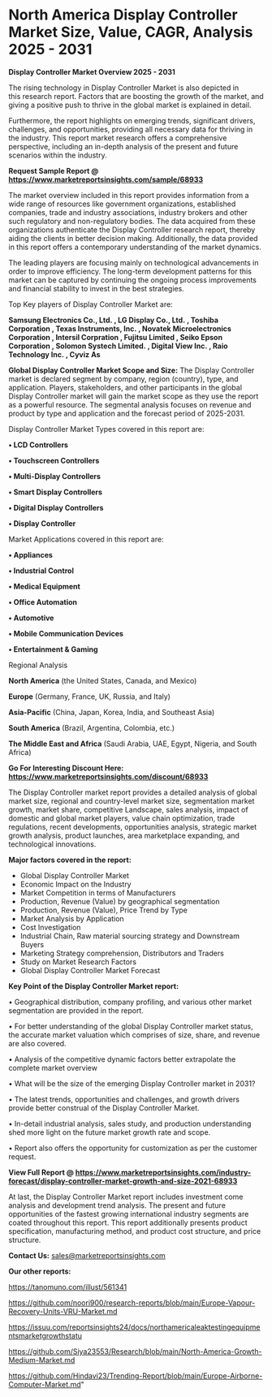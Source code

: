 # North America Display Controller Market Size, Value, CAGR, Analysis 2025 - 2031

<Strong> Display Controller Market Overview 2025 - 2031</strong>

The rising technology in Display Controller Market is also depicted in this research report. Factors that are boosting the growth of the market, and giving a positive push to thrive in the global market is explained in detail.

Furthermore, the report highlights on emerging trends, significant drivers, challenges, and opportunities, providing all necessary data for thriving in the industry. This report market research offers a comprehensive perspective, including an in-depth analysis of the present and future scenarios within the industry.

<strong>Request Sample Report @ <a href=https://www.marketreportsinsights.com/sample/68933>https://www.marketreportsinsights.com/sample/68933</a></strong>

The market overview included in this report provides information from a wide range of resources like government organizations, established companies, trade and industry associations, industry brokers and other such regulatory and non-regulatory bodies. The data acquired from these organizations authenticate the Display Controller research report, thereby aiding the clients in better decision making. Additionally, the data provided in this report offers a contemporary understanding of the market dynamics.

The leading players are focusing mainly on technological advancements in order to improve efficiency. The long-term development patterns for this market can be captured by continuing the ongoing process improvements and financial stability to invest in the best strategies.

Top Key players of Display Controller Market are:

<strong>Samsung Electronics Co., Ltd. , LG Display Co., Ltd. , Toshiba Corporation , Texas Instruments, Inc. , Novatek Microelectronics Corporation , Intersil Corpration , Fujitsu Limited , Seiko Epson Corporation , Solomon Systech Limited. , Digital View Inc. , Raio Technology Inc. , Cyviz As</strong>

<strong><b>Global Display Controller Market Scope and Size:</b></strong>
The Display Controller market is declared segment by company, region (country), type, and application. Players, stakeholders, and other participants in the global Display Controller market will gain the market scope as they use the report as a powerful resource. The segmental analysis focuses on revenue and product by type and application and the forecast period of 2025-2031.

Display Controller Market Types covered in this report are:

<strong>• LCD Controllers

• Touchscreen Controllers

• Multi-Display Controllers

• Smart Display Controllers

• Digital Display Controllers

• Display Controller</strong>

Market Applications covered in this report are:

<strong>• Appliances

• Industrial Control

• Medical Equipment

• Office Automation

• Automotive

• Mobile Communication Devices

• Entertainment & Gaming</strong> 

Regional Analysis

<strong>North America</strong> (the United States, Canada, and Mexico)

<strong>Europe</strong> (Germany, France, UK, Russia, and Italy)

<strong>Asia-Pacific</strong> (China, Japan, Korea, India, and Southeast Asia)

<strong>South America</strong> (Brazil, Argentina, Colombia, etc.)

<strong>The Middle East and Africa</strong> (Saudi Arabia, UAE, Egypt, Nigeria, and South Africa)

<strong>Go For Interesting Discount Here: <a href=https://www.marketreportsinsights.com/discount/68933>https://www.marketreportsinsights.com/discount/68933</a></strong>

The Display Controller market report provides a detailed analysis of global market size, regional and country-level market size, segmentation market growth, market share, competitive Landscape, sales analysis, impact of domestic and global market players, value chain optimization, trade regulations, recent developments, opportunities analysis, strategic market growth analysis, product launches, area marketplace expanding, and technological innovations.

<strong><b>Major factors covered in the report:</b></strong>
<ul>
  <li>Global Display Controller Market </li>
  <li>Economic Impact on the Industry</li>
  <li>Market Competition in terms of Manufacturers</li>
  <li>Production, Revenue (Value) by geographical segmentation</li>
  <li>Production, Revenue (Value), Price Trend by Type</li>
  <li>Market Analysis by Application</li>
  <li>Cost Investigation</li>
  <li>Industrial Chain, Raw material sourcing strategy and Downstream Buyers</li>
  <li>Marketing Strategy comprehension, Distributors and Traders</li>
  <li>Study on Market Research Factors</li>
  <li>Global Display Controller Market Forecast</li>
</ul>

<strong><b>Key Point of the Display Controller Market report:</b></strong>

• Geographical distribution, company profiling, and various other market segmentation are provided in the report.

• For better understanding of the global Display Controller market status, the accurate market valuation which comprises of size, share, and revenue are also covered.

• Analysis of the competitive dynamic factors better extrapolate the complete market overview

• What will be the size of the emerging Display Controller market in 2031?

• The latest trends, opportunities and challenges, and growth drivers provide better construal of the Display Controller Market.

• In-detail industrial analysis, sales study, and production understanding shed more light on the future market growth rate and scope.

• Report also offers the opportunity for customization as per the customer request.

<strong><b>View Full Report @ <a href=https://www.marketreportsinsights.com/industry-forecast/display-controller-market-growth-and-size-2021-68933>https://www.marketreportsinsights.com/industry-forecast/display-controller-market-growth-and-size-2021-68933</a></b></strong>


At last, the Display Controller Market report includes investment come analysis and development trend analysis. The present and future opportunities of the fastest growing international industry segments are coated throughout this report. This report additionally presents product specification, manufacturing method, and product cost structure, and price structure.

<strong>Contact Us:</strong>
sales@marketreportsinsights.com

<strong>Our other reports:</strong>

<a href=https://tanomuno.com/illust/561341>https://tanomuno.com/illust/561341</a>

<a href=https://github.com/noori900/research-reports/blob/main/Europe-Vapour-Recovery-Units-VRU-Market.md>https://github.com/noori900/research-reports/blob/main/Europe-Vapour-Recovery-Units-VRU-Market.md</a>

<a href=https://issuu.com/reportsinsights24/docs/northamericaleaktestingequipmentsmarketgrowthstatu>https://issuu.com/reportsinsights24/docs/northamericaleaktestingequipmentsmarketgrowthstatu</a>

<a href=https://github.com/Siya23553/Research/blob/main/North-America-Growth-Medium-Market.md>https://github.com/Siya23553/Research/blob/main/North-America-Growth-Medium-Market.md</a>

<a href=https://github.com/Hindavi23/Trending-Report/blob/main/Europe-Airborne-Computer-Market.md>https://github.com/Hindavi23/Trending-Report/blob/main/Europe-Airborne-Computer-Market.md</a>"

